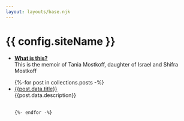 ```yaml
---
layout: layouts/base.njk
---
```


# {{ config.siteName }}


- <a style="font-weight:bold" class="head" href="/about">What is this?</a><br>
  This is the memoir of Tania Mostkoff,
  daughter of Israel and Shifra Mostkoff

<ul>
    {%-for post in collections.posts -%}
      <li><a href={{post.url}}>{{post.data.title}}</a><br>
      {{post.data.description}}<br><br></li>

    {%- endfor -%}
</ul>


